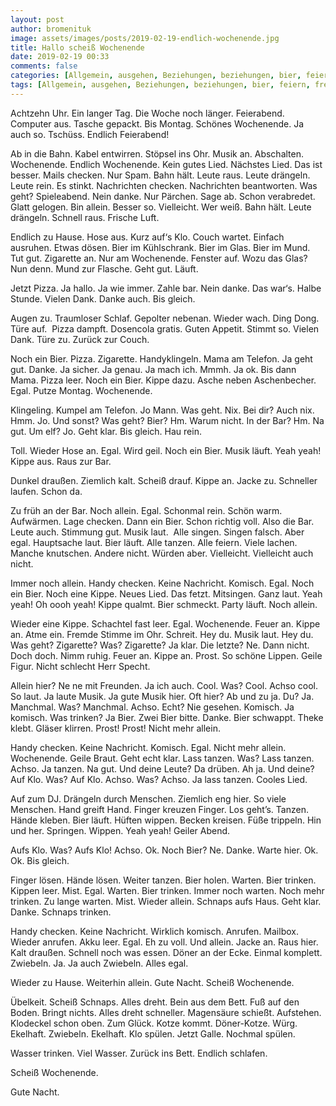 ```yaml
---
layout: post
author: bromenituk
image: assets/images/posts/2019-02-19-endlich-wochenende.jpg
title: Hallo scheiß Wochenende
date: 2019-02-19 00:33
comments: false
categories: [Allgemein, ausgehen, Beziehungen, beziehungen, bier, feiern, freitagabend, Gesellschaft, kneipe, Kurzgeschichten, party, single, Sprache, tanzen, textakrobatik, Wochenende]
tags: [Allgemein, ausgehen, Beziehungen, beziehungen, bier, feiern, freitagabend, Gesellschaft, kneipe, Kurzgeschichten, party, single, Sprache, tanzen, textakrobatik, Wochenende]
---
```

<p>Achtzehn Uhr. Ein langer Tag. Die Woche noch länger.
Feierabend. Computer aus. Tasche gepackt. Bis Montag. Schönes Wochenende. Ja
auch so. Tschüss. Endlich Feierabend!</p>

<p>Ab in die Bahn. Kabel entwirren. Stöpsel ins Ohr. Musik an.
Abschalten. Wochenende. Endlich Wochenende. Kein gutes Lied. Nächstes Lied. Das
ist besser. Mails checken. Nur Spam. Bahn hält. Leute raus. Leute drängeln.
Leute rein. Es stinkt. Nachrichten checken. Nachrichten beantworten. Was geht?
Spieleabend. Nein danke. Nur Pärchen. Sage ab. Schon verabredet. Glatt gelogen.
Bin allein. Besser so. Vielleicht. Wer weiß. Bahn hält. Leute drängeln. Schnell
raus. Frische Luft. </p>

<!--end_excerpt-->

<p>Endlich zu Hause. Hose aus. Kurz auf‘s Klo. Couch wartet.
Einfach ausruhen. Etwas dösen. Bier im Kühlschrank. Bier im Glas. Bier im Mund.
Tut gut. Zigarette an. Nur am Wochenende. Fenster auf. Wozu das Glas? Nun denn.
Mund zur Flasche. Geht gut. Läuft. </p>

<p>Jetzt Pizza. Ja hallo. Ja wie immer. Zahle bar. Nein danke.
Das war‘s. Halbe Stunde. Vielen Dank. Danke auch. Bis gleich.</p>

<p>Augen zu. Traumloser Schlaf. Gepolter nebenan. Wieder wach. Ding
Dong. Türe auf. &nbsp;Pizza dampft. Dosencola
gratis. Guten Appetit. Stimmt so. Vielen Dank. Türe zu. Zurück zur Couch.</p>

<p>Noch ein Bier. Pizza. Zigarette. Handyklingeln. Mama am
Telefon. Ja geht gut. Danke. Ja sicher. Ja genau. Ja mach ich. Mmmh. Ja ok. Bis
dann Mama. Pizza leer. Noch ein Bier. Kippe dazu. Asche neben Aschenbecher.
Egal. Putze Montag. Wochenende. </p>

<p>Klingeling. Kumpel am Telefon. Jo Mann. Was geht. Nix. Bei
dir? Auch nix. Hmm. Jo. Und sonst? Was geht? Bier? Hm. Warum nicht. In der Bar?
Hm. Na gut. Um elf? Jo. Geht klar. Bis gleich. Hau rein.</p>

<p>Toll. Wieder Hose an. Egal. Wird geil. Noch ein Bier. Musik
läuft. Yeah yeah! Kippe aus. Raus zur Bar. </p>

<p>Dunkel draußen. Ziemlich kalt. Scheiß drauf. Kippe an. Jacke
zu. Schneller laufen. Schon da.</p>

<p>Zu früh an der Bar. Noch allein. Egal. Schonmal rein. Schön
warm. Aufwärmen. Lage checken. Dann ein Bier. Schon richtig voll. Also die Bar.
Leute auch. Stimmung gut. Musik laut. &nbsp;Alle
singen. Singen falsch. Aber egal. Hauptsache laut. Bier läuft. Alle tanzen. Alle
feiern. Viele lachen. Manche knutschen. Andere nicht. Würden aber. Vielleicht.
Vielleicht auch nicht.</p>

<p>Immer noch allein. Handy checken. Keine Nachricht. Komisch.
Egal. Noch ein Bier. Noch eine Kippe. Neues Lied. Das fetzt. Mitsingen. Ganz
laut. Yeah yeah! Oh oooh yeah! Kippe qualmt. Bier schmeckt. Party läuft. Noch
allein.</p>

<p>Wieder eine Kippe. Schachtel fast leer. Egal. Wochenende.
Feuer an. Kippe an. Atme ein. Fremde Stimme im Ohr. Schreit. Hey du. Musik laut.
Hey du. Was geht? Zigarette? Was? Zigarette? Ja klar. Die letzte? Ne. Dann
nicht. Doch doch. Nimm ruhig. Feuer an. Kippe an. Prost. So schöne Lippen.
Geile Figur. Nicht schlecht Herr Specht. </p>

<p>Allein hier? Ne ne mit Freunden. Ja ich auch. Cool. Was? Cool. Achso cool. So
laut. Ja laute Musik. Ja gute Musik hier. Oft hier? Ab und zu ja. Du? Ja.
Manchmal. Was? Manchmal. Achso. Echt? Nie gesehen. Komisch. Ja komisch. Was
trinken? Ja Bier. Zwei Bier bitte. Danke. Bier schwappt. Theke klebt. Gläser
klirren. Prost! Prost! Nicht mehr allein. </p>

<p>Handy checken. Keine Nachricht. Komisch. Egal. Nicht mehr
allein. Wochenende. Geile Braut. Geht echt klar. Lass tanzen. Was? Lass tanzen.
Achso. Ja tanzen. Na gut. Und deine Leute? Da drüben. Ah ja. Und deine? Auf Klo.
Was? Auf Klo. Achso. Was? Achso. Ja lass tanzen. Cooles Lied. </p>

<p>Auf zum DJ. Drängeln durch Menschen. Ziemlich eng hier. So
viele Menschen. Hand greift Hand. Finger kreuzen Finger. Los geht’s. Tanzen. Hände
kleben. Bier läuft. Hüften wippen. Becken kreisen. Füße trippeln. Hin und her.
Springen. Wippen. Yeah yeah! Geiler Abend.</p>

<p>Aufs Klo. Was? Aufs Klo! Achso. Ok. Noch Bier? Ne. Danke.
Warte hier. Ok. Ok. Bis gleich. </p>

<p>Finger lösen. Hände lösen. Weiter tanzen. Bier holen. Warten.
Bier trinken. Kippen leer. Mist. Egal. Warten. Bier trinken. Immer noch warten.
Noch mehr trinken. Zu lange warten. Mist. Wieder allein. Schnaps aufs Haus. Geht
klar. Danke. Schnaps trinken. </p>

<p>Handy checken. Keine Nachricht. Wirklich komisch. Anrufen.
Mailbox. Wieder anrufen. Akku leer. Egal. Eh zu voll. Und allein. Jacke an.
Raus hier. Kalt draußen. Schnell noch was essen. Döner an der Ecke. Einmal komplett.
Zwiebeln. Ja. Ja auch Zwiebeln. Alles egal. </p>

<p>Wieder zu Hause. Weiterhin allein. Gute Nacht. Scheiß
Wochenende. </p>

<p>Übelkeit. Scheiß Schnaps. Alles dreht. Bein aus dem Bett. Fuß auf den Boden. Bringt nichts. Alles dreht schneller. Magensäure schießt. Aufstehen. Klodeckel schon oben. Zum Glück. Kotze kommt. Döner-Kotze. Würg. Ekelhaft. Zwiebeln. Ekelhaft. Klo spülen. Jetzt Galle. Nochmal spülen.</p>

<p>Wasser trinken. Viel Wasser. Zurück ins Bett. Endlich schlafen.</p>

<p>Scheiß Wochenende.</p>

<p>Gute Nacht.</p>
